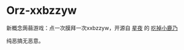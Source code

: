 # Orz-xxbzzyw
新概念蒟蒻游戏：点一次膜拜一次xxbzzyw，开源自
[星夜](https://github.com/arcxingye)
的
[吃掉小鹿乃](https://github.com/arcxingye/EatKano)

纯恶搞无恶意。
